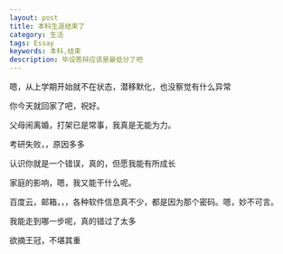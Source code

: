 ```yaml
---
layout: post
title: 本科生涯结束了
category: 生活
tags: Essay
keywords: 本科,结束
description: 毕设答辩应该是最低分了吧
---
```


嗯，从上学期开始就不在状态，潜移默化，也没察觉有什么异常

你今天就回家了吧，祝好。

父母闹离婚，打架已是常事，我真是无能为力。

考研失败，，原因多多

认识你就是一个错误，真的，但愿我能有所成长

家庭的影响，嗯，我又能干什么呢。

百度云，邮箱，，，各种软件信息真不少，都是因为那个密码。嗯，妙不可言。

我能走到哪一步呢，真的错过了太多

欲摘王冠，不堪其重
